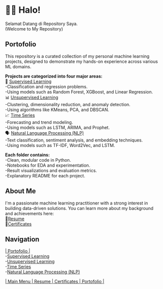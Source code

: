 # 👋🏻 Halo!
Selamat Datang di Repository Saya.  
(Welcome to My Repository)

## Portofolio
This repository is a curated collection of my personal machine learning projects, designed to demonstrate my hands-on experience across various ML domains.

**Projects are categorized into four major areas:**  
🧠 [Supervised Learning](https://github.com/Raynaldi-DC/Supervised-Learning)  
-Classification and regression problems.  
-Using models such as Random Forest, XGBoost, and Linear Regression.  
📊 [Unsupervised Learning](https://github.com/Raynaldi-DC/Unsupervised-Learning)  
-Clustering, dimensionality reduction, and anomaly detection.  
-Using algorithms like KMeans, PCA, and DBSCAN.  
📈 [Time Series](https://github.com/Raynaldi-DC/Time-Series)  
-Forecasting and trend modeling.  
-Using models such as LSTM, ARIMA, and Prophet.  
🗣️ [Natural Language Processing (NLP)](https://github.com/Raynaldi-DC/Natural-Language-Processing)  
-Text classification, sentiment analysis, and embedding techniques.  
-Using models such as TF-IDF, Word2Vec, and LSTM.  

**Each folder contains:**  
-Clean, modular code in Python.  
-Notebooks for EDA and experimentation.  
-Result visualizations and evaluation metrics.  
-Explanatory README for each project.  

## About Me
I'm a passionate machine learning practitioner with a strong interest in building data-driven solutions. You can learn more about my background and achievements here:  
📄[Resume](https://github.com/Raynaldi-DC/Resume)  
📜[Certificates](https://github.com/Raynaldi-DC/Certificates)  

## Navigation
[| Portofolio |](https://github.com/Raynaldi-DC/Portofolio)  
-[Supervised Learning](https://github.com/Raynaldi-DC/Supervised-Learning)  
-[Unsupervised Learning](https://github.com/Raynaldi-DC/Unsupervised-Learning)  
-[Time Series](https://github.com/Raynaldi-DC/Time-Series)  
-[Natural Language Processing (NLP)](https://github.com/Raynaldi-DC/Natural-Language-Processing)   

[| Main Menu ](https://github.com/Raynaldi-DC)[| Resume ](https://github.com/Raynaldi-DC/Resume)[| Certificates ](https://github.com/Raynaldi-DC/Certificates)[| Portofolio |](https://github.com/Raynaldi-DC/Portofolio)
